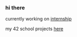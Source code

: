 ### hi there

currently working on [internship]()

my 42 school projects [here](https://github.com/stars/louisnfr/lists/42-projects)
